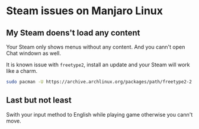 Steam issues on Manjaro Linux
=================

## My Steam doens't load any content

Your Steam only shows menus without any content. And you cann't open Chat windown as well.

It is known issue with `freetype2`, install an update and your Steam will work like a charm.

```bash
sudo pacman -U https://archive.archlinux.org/packages/path/freetype2-2.10.4-1-x86_64.pkg.tar.zst
```

## Last but not least

Swith your input method to English while playing game otherwise you cann't move.
